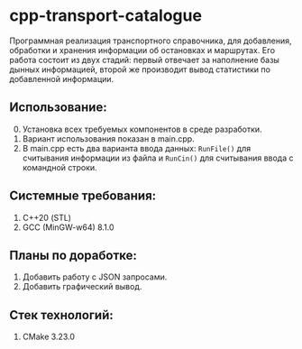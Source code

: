 # cpp-transport-catalogue
Программная реализация транспортного справочника, для добавления, обработки и хранения информации об остановках и маршрутах. Его работа состоит из двух стадий: первый отвечает за наполнение базы дынных информацией, второй же производит вывод статистики по добавленной информации.

## Использование:
0. Установка всех требуемых компонентов в среде разработки.
1. Вариант использования показан в main.cpp.
2. В main.cpp есть два варианта ввода данных: `RunFile()` для считывания информации из файла и `RunCin()` для считывания ввода с командной строки.

## Системные требования:
1. С++20 (STL)
2. GCC (MinGW-w64) 8.1.0

## Планы по доработке:
1. Добавить работу с JSON запросами.
2. Добавить графический вывод.

## Стек технологий:
1. CMake 3.23.0
